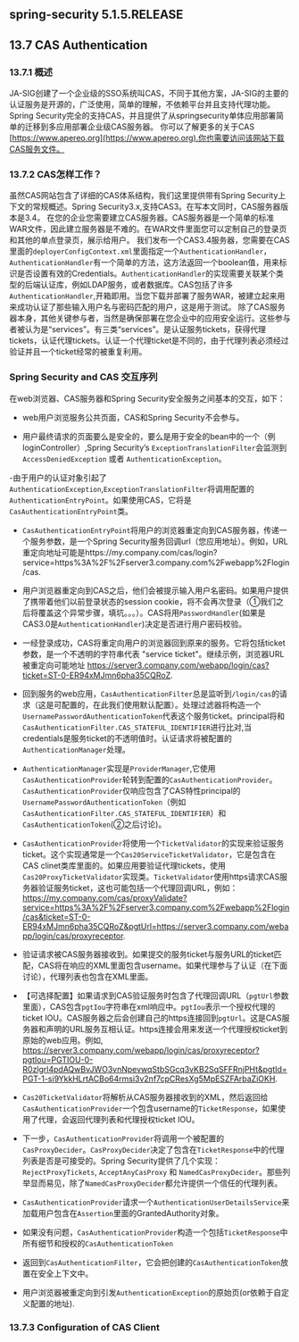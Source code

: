 ## spring-security 5.1.5.RELEASE
## 13.7 CAS Authentication
### 13.7.1 概述
JA-SIG创建了一个企业级的SSO系统叫CAS，不同于其他方案，JA-SIG的主要的认证服务是开源的，广泛使用，简单的理解，不依赖平台并且支持代理功能。Spring Security完全的支持CAS，并且提供了从springsecurity单体应用部署简单的迁移到多应用部署企业级CAS服务器。
你可以了解更多的关于CAS [https://www.apereo.org](https://www.apereo.org).你也需要访问该网站下载CAS服务文件。
### 13.7.2 CAS怎样工作？
虽然CAS网站包含了详细的CAS体系结构，我们这里提供带有Spring Security上下文的常规概述。Spring Security3.x,支持CAS3。在写本文同时，CAS服务器版本是3.4。
在您的企业您需要建立CAS服务器。CAS服务器是一个简单的标准WAR文件，因此建立服务器是不难的。在WAR文件里面您可以定制自己的登录页和其他的单点登录页，展示给用户。
我们发布一个CAS3.4服务器，您需要在CAS里面的`deployerConfigContext.xml`里面指定一个`AuthenticationHandler`，`AuthenticationHandler`有一个简单的方法，这方法返回一个boolean值，用来标识是否设置有效的Credentials。`AuthenticationHandler`的实现需要关联某个类型的后端认证库，例如LDAP服务，或者数据库。CAS包括了许多`AuthenticationHandler`,开箱即用。当您下载并部署了服务WAR，被建立起来用来成功认证了那些输入用户名与密码匹配的用户，这是用于测试。
除了CAS服务器本身，其他关键参与者，当然是确保部署在您企业中的应用安全运行。这些参与者被认为是“services”。有三类“services”。是认证服务tickets，获得代理tickets，认证代理tickets。认证一个代理ticket是不同的，由于代理列表必须经过验证并且一个ticket经常的被重复利用。

### Spring Security and CAS 交互序列
在web浏览器、CAS服务器和Spring Security安全服务之间基本的交互，如下：


- web用户浏览服务公共页面，CAS和Spring Security不会参与。

- 用户最终请求的页面要么是安全的，要么是用于安全的bean中的一个（例loginController）,Spring Security’s `ExceptionTranslationFilter`会监测到`AccessDeniedException` 或者 `AuthenticationException`。

-由于用户的认证对象引起了 `AuthenticationException`,`ExceptionTranslationFilter`将调用配置的`AuthenticationEntryPoint`。如果使用CAS，它将是`CasAuthenticationEntryPoint`类。

- `CasAuthenticationEntryPoint`将用户的浏览器重定向到CAS服务器，传递一个服务参数，是一个Spring Security服务回调url（您应用地址）。例如，URL重定向地址可能是https://my.company.com/cas/login?service=https%3A%2F%2Fserver3.company.com%2Fwebapp%2Flogin/cas.
   
- 用户浏览器重定向到CAS之后，他们会被提示输入用户名密码。如果用户提供了携带着他们以前登录状态的session cookie，将不会再次登录（①我们之后将覆盖这个异常步骤，填坑。。。）。CAS将用`PasswordHandler`(如果是CAS3.0是`AuthenticationHandler`)决定是否进行用户密码校验。

- 一经登录成功，CAS将重定向用户的浏览器回到原来的服务。它将包括ticket参数，是一个不透明的字符串代表 "service ticket"。继续示例，浏览器URL被重定向可能地址 https://server3.company.com/webapp/login/cas?ticket=ST-0-ER94xMJmn6pha35CQRoZ.

- 回到服务的web应用，`CasAuthenticationFilter`总是监听到`/login/cas`的请求（这是可配置的，在此我们使用默认配置）。处理过滤器将构造一个`UsernamePasswordAuthenticationToken`代表这个服务ticket。principal将和`CasAuthenticationFilter.CAS_STATEFUL_IDENTIFIER`进行比对,当credentials是服务ticket的不透明值时。认证请求将被配置的`AuthenticationManager`处理。

- `AuthenticationManager`实现是`ProviderManager`,它使用`CasAuthenticationProvider`轮转到配置的`CasAuthenticationProvider`。`CasAuthenticationProvider`仅响应包含了CAS特性principal的`UsernamePasswordAuthenticationToken`（例如`CasAuthenticationFilter.CAS_STATEFUL_IDENTIFIER`）和`CasAuthenticationToken`(②之后讨论)。

- `CasAuthenticationProvider`将使用一个`TicketValidator`的实现来验证服务ticket。这个实现通常是一个`Cas20ServiceTicketValidator`，它是包含在CAS clinet类库里面的。如果应用要验证代理tickets，使用`Cas20ProxyTicketValidator`实现类。`TicketValidator`使用https请求CAS服务器验证服务ticket，这也可能包括一个代理回调URL，例如：https://my.company.com/cas/proxyValidate?service=https%3A%2F%2Fserver3.company.com%2Fwebapp%2Flogin/cas&ticket=ST-0-ER94xMJmn6pha35CQRoZ&pgtUrl=https://server3.company.com/webapp/login/cas/proxyreceptor.

- 验证请求被CAS服务器接收到。如果提交的服务ticket与服务URL的ticket匹配，CAS将在响应的XML里面包含username。如果代理参与了认证（在下面讨论），代理列表也包含在XML里面。

- 【可选择配置】如果请求到CAS验证服务时包含了代理回调URL（`pgtUrl`参数里面），CAS包含`pgtIou`字符串在xml响应中。`pgtIou`表示一个授权代理的ticket IOU。CAS服务器之后会创建自己的https连接回到`pgtUrl`。这是CAS服务器和声明的URL服务互相认证。https连接会用来发送一个代理授权ticket到原始的web应用。例如, https://server3.company.com/webapp/login/cas/proxyreceptor?pgtIou=PGTIOU-0-R0zlgrl4pdAQwBvJWO3vnNpevwqStbSGcq3vKB2SqSFFRnjPHt&pgtId=PGT-1-si9YkkHLrtACBo64rmsi3v2nf7cpCResXg5MpESZFArbaZiOKH.

- `Cas20TicketValidator`将解析从CAS服务器接收到的XML，然后返回给`CasAuthenticationProvider`一个包含username的`TicketResponse`，如果使用了代理，会返回代理列表和代理授权ticket IOU。

- 下一步，`CasAuthenticationProvider`将调用一个被配置的`CasProxyDecider`。`CasProxyDecider`决定了包含在`TicketResponse`中的代理列表是否是可接受的。Spring Security提供了几个实现：`RejectProxyTickets`, `AcceptAnyCasProxy` 和 `NamedCasProxyDecider`。那些列举显而易见，除了`NamedCasProxyDecider`都允许提供一个信任的代理列表。

- `CasAuthenticationProvider`请求一个`AuthenticationUserDetailsService`来加载用户包含在`Assertion`里面的GrantedAuthority对象。

- 如果没有问题，`CasAuthenticationProvider`构造一个包括`TicketResponse`中所有细节和授权的`CasAuthenticationToken`

- 返回到`CasAuthenticationFilter`，它会把创建的`CasAuthenticationToken`放置在安全上下文中。

- 用户浏览器被重定向到引发`AuthenticationException`的原始页(or依赖于自定义配置的地址).

### 13.7.3 Configuration of CAS Client